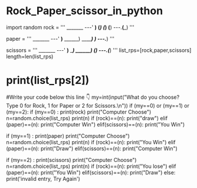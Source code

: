 # Rock_Paper_scissor_in_python
import random
rock = '''
    _______
---'   ____)
      (_____)
      (_____)
      (____)
---.__(___)
'''

paper = '''
    _______
---'   ____)____
          ______)
          _______)
         _______)
---.__________)
'''

scissors = '''
    _______
---'   ____)____
          ______)
       __________)
      (____)
---.__(___)
'''
list_rps=[rock,paper,scissors]
length=len(list_rps)
# print(list_rps[2])
#Write your code below this line 👇
my=int(input("What do you choose? Type 0 for Rock, 1 for Paper or 2 for Scissors.\n"))
if (my==0) or (my==1) or (my==2):
  if (my==0) :
    print(rock)
    print("Computer Choose")
    n=random.choice(list_rps)
    print(n)
    if (rock)==(n):
      print("draw")
    elif (paper)==(n):
      print("Computer Win")
    elif(scissors)==(n):
      print("You Win")
  
  if (my==1) :
    print(paper)
    print("Computer Choose")
    n=random.choice(list_rps)
    print(n)
    if (rock)==(n):
      print("You Win")
    elif (paper)==(n):
      print("Draw")
    elif(scissors)==(n):
      print("Computer Win")

  if (my==2) :
    print(scissors)
    print("Computer Choose")
    n=random.choice(list_rps)
    print(n)
    if (rock)==(n):
      print("You lose")
    elif (paper)==(n):
      print("You Win")
    elif(scissors)==(n):
      print("Draw")
else:
  print('invalid entry, Try Again')
